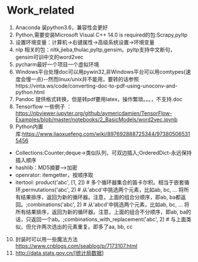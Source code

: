 # Work_related

1. Anaconda 装python3.6，兼容性会更好
2. Python,需要安装Microsoft Visual C++ 14.0 is required的包:Scrapy,pyltp
3. 设置环境变量：计算机->右键属性->高级系统设置->环境变量
4. nlp 相关的包：nltk,jieba,thulac,pyltp,gensim。pyltp支持中文断句，gensim可训中文的word2vec
5. pycharm最好一个项目一个虚拟环境
6. Windows平台处理doc可以用pywin32,非Windows平台可以用comtypes(速度会慢一点)--然而linux/unix并不能用，要转的话参照https://vinta.ws/code/converting-doc-to-pdf-using-unoconv-and-python.html
7. Pandoc 提供格式转换，但是转pdf要用latex，操作繁琐。。。，不支持.doc
8. Tensorflow 一些例子 ： https://nbviewer.jupyter.org/github/aymericdamien/TensorFlow-Examples/blob/master/notebooks/2_BasicModels/word2vec.ipynb
9. Python内置库:https://www.liaoxuefeng.com/wiki/897692888725344/973805065315456
  - Collections:Counter;deque->类似队列，可双边插入;OrderedDict-永远保持插入顺序
  - hashlib：MD5摘要—>加密
  - openrator: itemgetter，按顺序取
  - itertool: product('abc', [1, 2])   # 多个循环器集合的笛卡尔积。相当于嵌套循环;permutations('abc', 2)   # 从'abcd'中挑选两个元素，比如ab, bc, ... 将所有结果排序，返回为新的循环器。注意，上面的组合分顺序，即ab, ba都返回。;combinations('abc', 2)   # 从'abcd'中挑选两个元素，比如ab, bc, ... 将所有结果排序，返回为新的循环器。注意，上面的组合不分顺序，即ab, ba的话，只返回一个ab。;combinations_with_replacement('abc', 2) # 与上面类似，但允许两次选出的元素重复。即多了aa, bb, cc
10. 封装时可以用一些魔法方法 https://www.cnblogs.com/seablog/p/7173107.html
11. http://data.stats.gov.cn/[统计局数据]

